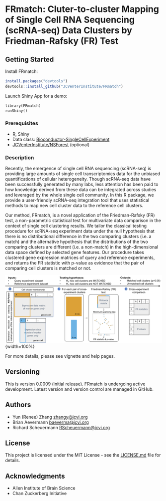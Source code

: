 # FRmatch: Cluter-to-cluster Mapping of Single Cell RNA Sequencing (scRNA-seq) Data Clusters by Friedman-Rafsky (FR) Test

## Getting Started

Install FRmatch:
```R
install.packages("devtools")
devtools::install_github("JCVenterInstitute/FRmatch")
```

Launch Shiny App for a demo:
```
library(FRmatch)
runShiny()
```

### Prerequisites

* R, Shiny
* Data class: [Bioconductor-SingleCellExperiment](https://bioconductor.org/packages/release/bioc/html/SingleCellExperiment.html)
* [JCVenterInstitute/NSForest](https://github.com/JCVenterInstitute/NSForest) (optional)


### Description

Recently, the emergence of single cell RNA sequencing (scRNA-seq) is providing large amounts of single cell transcriptomics data for the unbiased quantifications of cellular heterogeneity. Though scRNA-seq data have been successfully generated by many labs, less attention has been paid to how knowledge derived from these data can be integrated across studies and leveraged by the whole single cell community.  In this R package, we provide a user-friendly scRNA-seq integration tool that uses statistical methods to map new cell cluster data to the reference cell clusters.

Our method, FRmatch, is a novel application of the Friedman-Rafsky (FR) test, a non-parametric statistical test for multivariate data comparison in the context of single cell clustering results. We tailor the classical testing procedure for scRNA-seq experiment data under the null hypothesis that there is no distributional difference in the two comparing clusters (i.e. a match) and the alternative hypothesis that the distributions of the two comparing clusters are different (i.e. a non-match) in the high-dimensional data space defined by selected gene features. Our procedure takes clustered gene expression matrices of query and reference experiments, and returns the FR statistic with p-value as evidence that the pair of comparing cell clusters is matched or not. 

![](vignettes/FRmatch-scheme.png){width=100%}

For more details, please see vignette and help pages.

## Versioning

This is version 0.0009 (initial release). 
FRmatch is undergoing active development. Latest version and version control are managed in GitHub.

## Authors

* Yun (Renee) Zhang zhangy@jcvi.org
* Brian Aevermann baeverma@jcvi.org
* Richard Scheuermann RScheuermann@jcvi.org


## License

This project is licensed under the MIT License - see the [LICENSE.md](LICENSE.md) file for details.

## Acknowledgments

* Allen Institute of Brain Science
* Chan Zuckerberg Initiative 


